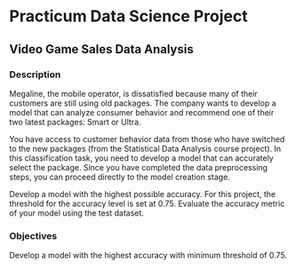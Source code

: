 # Practicum Data Science Project
## Video Game Sales Data Analysis

### Description
Megaline, the mobile operator, is dissatisfied because many of their customers are still using old packages. The company wants to develop a model that can analyze consumer behavior and recommend one of their two latest packages: Smart or Ultra.

You have access to customer behavior data from those who have switched to the new packages (from the Statistical Data Analysis course project). In this classification task, you need to develop a model that can accurately select the package. Since you have completed the data preprocessing steps, you can proceed directly to the model creation stage.

Develop a model with the highest possible accuracy. For this project, the threshold for the accuracy level is set at 0.75. Evaluate the accuracy metric of your model using the test dataset.

### Objectives
Develop a model with the highest accuracy with minimum threshold of 0.75.
